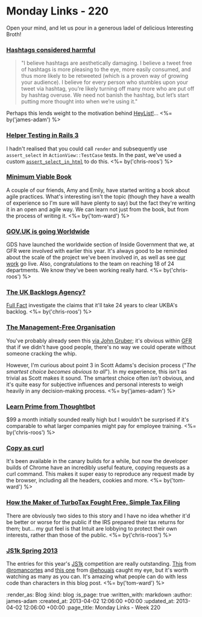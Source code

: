 Monday Links - 220
============

Open your mind, and let us pour in a generous ladel of delicious Interesting Broth!


### [Hashtags considered harmful](http://www.niemanlab.org/2013/03/hashtags-considered-harmful/)

> "I believe hashtags are aesthetically damaging. I believe a tweet free of hashtags is more pleasing to the eye, more easily consumed, and thus more likely to be retweeted (which is a proven way of growing your audience). I believe for every person who stumbles upon your tweet via hashtag, you’re likely turning off many more who are put off by hashtag overuse. We need not banish the hashtag, but let’s start putting more thought into when we’re using it."

Perhaps this lends weight to the motivation behind [HeyList!](http://heyli.st)... <%= by('james-adam') %>


### [Helper Testing in Rails 3](http://blog.costan.us/2010/08/helper-testing-in-rails-3.html)

I hadn't realised that you could call `render` and subsequently use `assert_select` in `ActionView::TestCase` tests. In the past, we've used a custom [`assert_select_in_html`](https://github.com/alphagov/whitehall/commit/050377e2#L16R57) to do this. <%= by('chris-roos') %>


### [Minimum Viable Book](http://minimumviablebook.com/about/) ###

A couple of our friends, Amy and Emily, have started writing a book about agile practices.  What's interesting isn't the topic (though they have a wealth of experience so I'm sure will have plenty to say) but the fact they're writing it in an open and agile way.  We can learn not just from the book, but from the process of writing it. <%= by('tom-ward') %>


### [GOV.UK is going Worldwide](http://digital.cabinetoffice.gov.uk/2013/03/25/gov-uk-is-going-worldwide/)

GDS have launched the worldwide section of Inside Government that we, at GFR were involved with earlier this year. It's always good to be reminded about the scale of the project we've been involved in, as well as see [our work](https://www.gov.uk/government/world/france.fr) go live. Also, congratulations to the team on reaching 18 of 24 departments.  We know they've been working really hard.  <%= by('chris-roos') %>


### [The UK Backlogs Agency?](http://fullfact.org/factchecks/ukba_backlog_24_years-28852)

[Full Fact](http://fullfact.org/) investigate the claims that it'll take 24 years to clear UKBA's backlog. <%= by('chris-roos') %>


### [The Management-Free Organisation](http://dilbert.com/blog/entry/the_managementfree_organization/)

You've probably already seen this [via John Gruber](http://daringfireball.net/linked/2013/03/25/adams-management); it's obvious within [GFR](/) that if we didn't have good people, there's no way we could operate without someone cracking the whip.

However, I'm curious about point 3 in Scott Adams's decision process ("*The smartest choice becomes obvious to all*"). In my experience, this isn't as trivial as Scott makes it sound. The smartest choice often *isn't* obvious, and it's quite easy for subjective influences and personal interests to weigh heavily in any decision-making process. <%= by('james-adam') %>


### [Learn Prime from Thoughtbot](http://robots.thoughtbot.com/post/46249965247/introducing-learn-prime-subscription-access-to)

$99 a month initially sounded really high but I wouldn't be surprised if it's comparable to what larger companies might pay for employee training. <%= by('chris-roos') %>


### [Copy as curl](https://twitter.com/ChromiumDev/status/317183238026186752) ###

It's been available in the canary builds for a while, but now the developer builds of Chrome have an incredibly useful feature, copying requests as a curl command.  This makes it super easy to reproduce any request made by the browser, including all the headers, cookies and more. <%= by('tom-ward') %>


### [How the Maker of TurboTax Fought Free, Simple Tax Filing](http://www.propublica.org/article/how-the-maker-of-turbotax-fought-free-simple-tax-filing)

There are obviously two sides to this story and I have no idea whether it'd be better or worse for the public if the IRS prepared their tax returns for them; but... my gut feel is that Intuit are lobbying to protect their own interests, rather than those of the public. <%= by('chris-roos') %>


### [JS1k Spring 2013](http://js1k.com/2013-spring/) ###

The entries for this year's [JS1k](http://js1k.com) competition are really outstanding.  [This](http://js1k.com/2013-spring/demo/1451) from [@romancortes](https://twitter.com/romancortes) and [this one](http://js1k.com/2013-spring/demo/1555) from [@ehouais](https://twitter.com/ehouais) caught my eye, but it's worth watching as many as you can.  It's amazing what people can do with less code than characters in this blog post. <%= by('tom-ward') %>


:render_as: Blog
:kind: blog
:is_page: true
:written_with: markdown
:author: james-adam
:created_at: 2013-04-02 12:06:00 +00:00
:updated_at: 2013-04-02 12:06:00 +00:00
:page_title: Monday Links - Week 220
